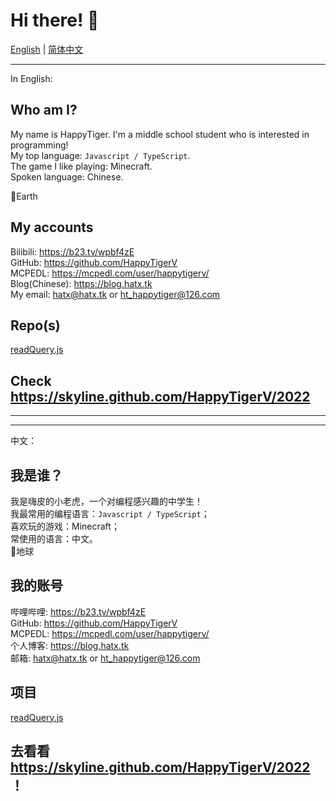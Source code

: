 # Hi there! 👋
[English](#en) | [简体中文](#zh)  
***
<span id="en">In English:</span>
## Who am I?
My name is HappyTiger. I'm a middle school student who is interested in programming!  
My top language: `Javascript / TypeScript`.  
The game I like playing: Minecraft.  
Spoken language: Chinese.  
  
📍Earth

## My accounts
Bilibili: https://b23.tv/wpbf4zE  
GitHub: https://github.com/HappyTigerV  
MCPEDL: https://mcpedl.com/user/happytigerv/   
Blog(Chinese): https://blog.hatx.tk   
My email: hatx@hatx.tk or ht_happytiger@126.com

## Repo(s)
[readQuery.js](https://github.com/HappyTigerV/readQuery.js)

## Check https://skyline.github.com/HappyTigerV/2022
* * *
* * *
<span id="zh">中文：</span>
## 我是谁？
我是嗨皮的小老虎，一个对编程感兴趣的中学生！  
我最常用的编程语言：`Javascript / TypeScript`；  
喜欢玩的游戏：Minecraft；  
常使用的语言：中文。  
📍地球

## 我的账号
哔哩哔哩: https://b23.tv/wpbf4zE  
GitHub: https://github.com/HappyTigerV  
MCPEDL: https://mcpedl.com/user/happytigerv/   
个人博客: https://blog.hatx.tk  
邮箱: hatx@hatx.tk or ht_happytiger@126.com

## 项目
[readQuery.js](https://github.com/HappyTigerV/readQuery.js)

## 去看看 https://skyline.github.com/HappyTigerV/2022 ！